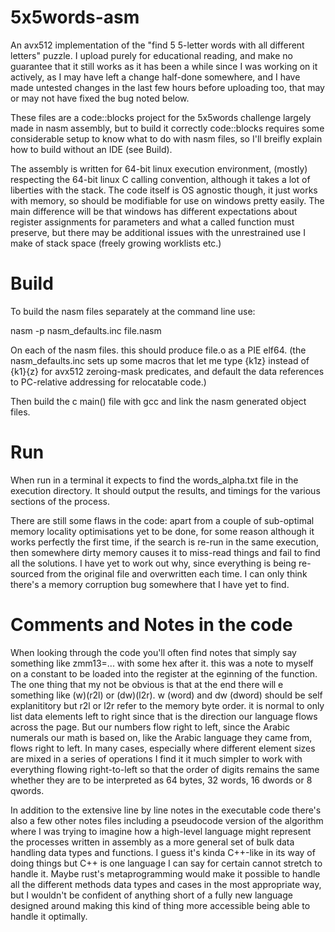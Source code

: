 # 5x5words-asm
An avx512 implementation of the "find 5 5-letter words with all different letters" puzzle. I upload purely for educational reading, and make no guarantee that it still works as it has been a while since I was working on it actively, as I may have left a change half-done somewhere, and I have made untested changes in the last few hours before uploading too, that may or may not have fixed the bug noted below.

These files are a code::blocks project for the 5x5words challenge largely made in nasm assembly, but to build it correctly code::blocks requires some considerable setup to know what to do with nasm files, so I'll breifly explain how to build without an IDE (see Build).

The assembly is written for 64-bit linux execution environment, (mostly) respecting the 64-bit linux C calling convention, although it takes a lot of liberties with the stack. The code itself is OS agnostic though, it just works with memory, so should be modifiable for use on windows pretty easily. The main difference will be that windows has different expectations about register assignments for parameters and what a called function must preserve, but there may be additional issues with the unrestrained use I make of stack space (freely growing worklists etc.)

# Build

To build the nasm files separately at the command line use:

nasm -p nasm_defaults.inc file.nasm

On each of the nasm files. this should produce file.o as a PIE elf64.
(the nasm_defaults.inc sets up some macros that let me type {k1z} instead of {k1}{z} for avx512 zeroing-mask predicates, and default the data references to PC-relative addressing for relocatable code.)

Then build the c main() file with gcc and link the nasm generated object files.

# Run
When run in a terminal it expects to find the words_alpha.txt file in the execution directory.
It should output the results, and timings for the various sections of the process.

There are still some flaws in the code: apart from a couple of sub-optimal memory locality optimisations yet to be done, for some reason although it works perfectly the first time, if the search is re-run in the same execution, then somewhere dirty memory causes it to miss-read things and fail to find all the solutions. I have yet to work out why, since everything is being re-sourced from the original file and overwritten each time. I can only think there's a memory corruption bug somewhere that I have yet to find.

# Comments and Notes in the code

When looking through the code you'll often find notes that simply say something like zmm13=... with some hex after it. this was a note to myself on a constant to be loaded into the register at the eginning of the function. The one thing that my not be obvious is that at the end there will e something like (w)(r2l) or (dw)(l2r). w (word) and dw (dword) should be self explanititory but r2l or l2r refer to the memory byte order. it is normal to only list data elements left to right since that is the direction our language flows across the page. But our numbers flow right to left, since the Arabic numerals our math is based on, like the Arabic language they came from, flows right to left. In many cases, especially where different element sizes are mixed in a series of operations I find it it much simpler to work with everything flowing right-to-left so that the order of digits remains the same whether they are to be interpreted as 64 bytes, 32 words, 16 dwords or 8 qwords.

In addition to the extensive line by line notes in the executable code there's also a few other notes files including a pseudocode version of the algorithm where I was trying to imagine how a high-level language might represent the processes written in assembly as a more general set of bulk data handling data types and functions. I guess it's kinda C++-like in its way of doing things but C++ is one language I can say for certain cannot stretch to handle it. Maybe rust's metaprogramming would make it possible to handle all the different methods data types and cases in the most appropriate way, but I wouldn't be confident of anything short of a fully new language designed around making this kind of thing more accessible being able to handle it optimally.
